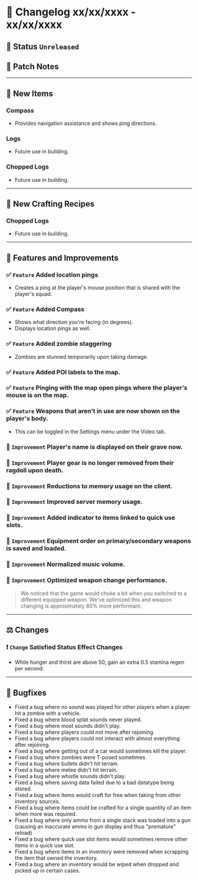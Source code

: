 # :bookmark_tabs:  Changelog xx/xx/xxxx - xx/xx/xxxx

## :red_circle: Status `Unreleased`
<!-- ## :green_circle: Status `Released` -->

## :speech_balloon: Patch Notes

________

## :gun: New Items

### Compass
- Provides navigation assistance and shows ping directions.

### Logs
- Future use in building.

### Chopped Logs
- Future use in building.

________

## :thread: New Crafting Recipes

### Chopped Logs
- Future use in building.

________

## :loudspeaker: Features and Improvements

### :white_check_mark: `Feature` Added location pings
- Creates a ping at the player's mouse position that is shared with the player's squad.

### :white_check_mark: `Feature` Added Compass
- Shows what direction you're facing (in degrees).
- Displays location pings as well.

### :white_check_mark: `Feature` Added zombie staggering
- Zombies are stunned temporarily upon taking damage.

### :white_check_mark: `Feature` Added POI labels to the map.

### :white_check_mark: `Feature` Pinging with the map open pings where the player's mouse is on the map.

### :white_check_mark: `Feature` Weapons that aren't in use are now shown on the player's body.
- This can be toggled in the Settings menu under the Video tab.

### :arrow_up_small: `Improvement` Player's name is displayed on their grave now.

### :arrow_up_small: `Improvement` Player gear is no longer removed from their ragdoll upon death.

### :arrow_up_small: `Improvement` Reductions to memory usage on the client.

### :arrow_up_small: `Improvement` Improved server memory usage.

### :arrow_up_small: `Improvement` Added indicator to items linked to quick use slots.

### :arrow_up_small: `Improvement` Equipment order on primary/secondary weapons is saved and loaded.

### :arrow_up_small: `Improvement` Normalized music volume.

### :arrow_up_small: `Improvement` Optimized weapon change performance.
> We noticed that the game would choke a bit when you switched to a different equipped weapon.
> We've optimized this and weapon changing is approximately 80% more performant.

________

## :balance_scale: Changes

### :exclamation: `Change` Satisfied Status Effect Changes
- While hunger and thirst are above 50, gain an extra 0.5 stamina regen per second.

________

## :bug: Bugfixes
- Fixed a bug where no sound was played for other players when a player hit a zombie with a vehicle.
- Fixed a bug where blood splat sounds never played.
- Fixed a bug where most sounds didn't play.
- Fixed a bug where players could not move after rejoining.
- Fixed a bug where players could not interact with almost everything after rejoining.
- Fixed a bug where getting out of a car would sometimes kill the player.
- Fixed a bug where zombies were T-posed sometimes.
- Fixed a bug where bullets didn't hit terrain.
- Fixed a bug where melee didn't hit terrain.
- Fixed a bug where whistle sounds didn't play.
- Fixed a bug where saving data failed due to a bad datatype being stored.
- Fixed a bug where items would craft for free when taking from other inventory sources.
- Fixed a bug where items could be crafted for a single quantity of an item when more was required.
- Fixed a bug where only ammo from a single stack was loaded into a gun (causing an inaccurate ammo in gun display and thus "premature" reload)
- Fixed a bug where quick use slot items would sometimes remove other items in a quick use slot.
- Fixed a bug where items in an inventory were removed when scrapping the item that owned the inventory.
- Fixed a bug where an inventory would be wiped when dropped and picked up in certain cases.
